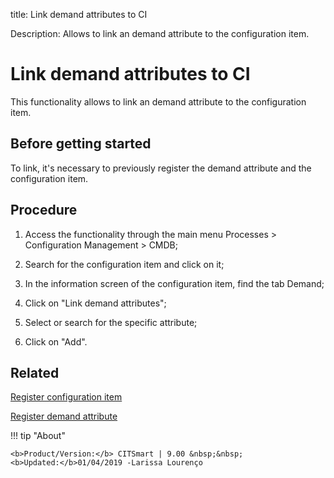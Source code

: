 title: Link demand attributes to CI

Description: Allows to link an demand attribute to the configuration item.
# Link demand attributes to CI

This functionality allows to link an demand attribute to the configuration item.

Before getting started
--------------------------

To link, it's necessary to previously register the demand attribute and the
configuration item.

Procedure
-------------

1.  Access the functionality through the main menu Processes \> Configuration
    Management \> CMDB;

2.  Search for the configuration item and click on it;

3.  In the information screen of the configuration item, find the tab Demand;

4.  Click on "Link demand attributes";

5.  Select or search for the specific attribute;

6.  Click on "Add".

Related
-----------

[Register configuration item](/en-us/citsmart-platform-9/processes/configuration/use/register-CI.html)

[Register demand attribute](/en-us/citsmart-platform-9/processes/demand/use/register-demand-attribute.html)

!!! tip "About"

    <b>Product/Version:</b> CITSmart | 9.00 &nbsp;&nbsp;
    <b>Updated:</b>01/04/2019 -Larissa Lourenço

